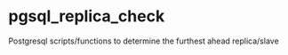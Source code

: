 pgsql_replica_check
===================

Postgresql scripts/functions to determine the furthest ahead replica/slave